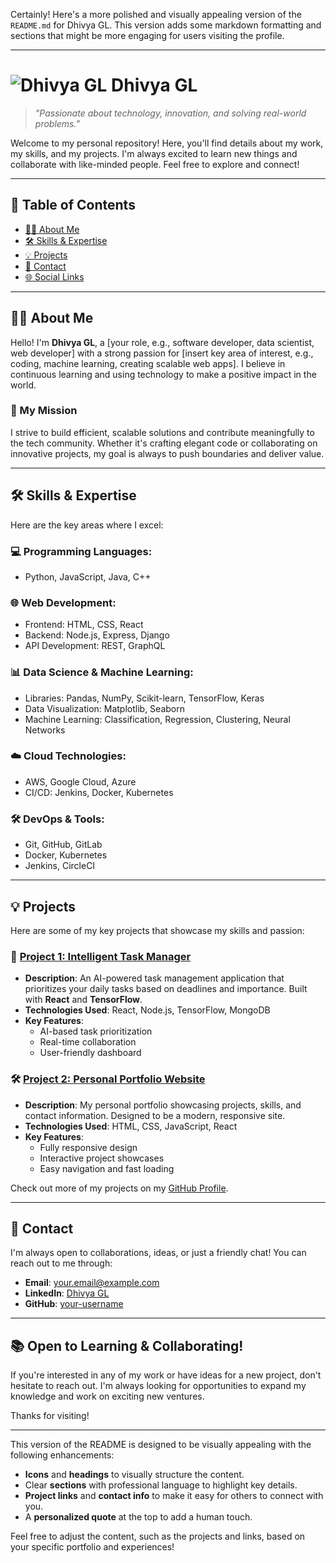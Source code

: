 Certainly! Here's a more polished and visually appealing version of the `README.md` for Dhivya GL. This version adds some markdown formatting and sections that might be more engaging for users visiting the profile.

---

# ![Dhivya GL](https://via.placeholder.com/150) **Dhivya GL**  

> *"Passionate about technology, innovation, and solving real-world problems."*

Welcome to my personal repository! Here, you'll find details about my work, my skills, and my projects. I'm always excited to learn new things and collaborate with like-minded people. Feel free to explore and connect!

---

## 🚀 Table of Contents

- [👩‍💻 About Me](#-about-me)
- [🛠 Skills & Expertise](#-skills--expertise)
- [💡 Projects](#-projects)
- [📧 Contact](#-contact)
- [🌐 Social Links](#-social-links)

---

## 👩‍💻 About Me

Hello! I'm **Dhivya GL**, a [your role, e.g., software developer, data scientist, web developer] with a strong passion for [insert key area of interest, e.g., coding, machine learning, creating scalable web apps]. I believe in continuous learning and using technology to make a positive impact in the world.

### 🌟 My Mission
I strive to build efficient, scalable solutions and contribute meaningfully to the tech community. Whether it's crafting elegant code or collaborating on innovative projects, my goal is always to push boundaries and deliver value.

---

## 🛠 Skills & Expertise

Here are the key areas where I excel:

### 💻 **Programming Languages:**
- Python, JavaScript, Java, C++

### 🌐 **Web Development:**
- Frontend: HTML, CSS, React
- Backend: Node.js, Express, Django
- API Development: REST, GraphQL

### 📊 **Data Science & Machine Learning:**
- Libraries: Pandas, NumPy, Scikit-learn, TensorFlow, Keras
- Data Visualization: Matplotlib, Seaborn
- Machine Learning: Classification, Regression, Clustering, Neural Networks

### ☁️ **Cloud Technologies:**
- AWS, Google Cloud, Azure
- CI/CD: Jenkins, Docker, Kubernetes

### 🛠 **DevOps & Tools:**
- Git, GitHub, GitLab
- Docker, Kubernetes
- Jenkins, CircleCI

---

## 💡 Projects

Here are some of my key projects that showcase my skills and passion:

### 🌟 [**Project 1: Intelligent Task Manager**](https://github.com/your-username/project1)
- **Description**: An AI-powered task management application that prioritizes your daily tasks based on deadlines and importance. Built with **React** and **TensorFlow**.
- **Technologies Used**: React, Node.js, TensorFlow, MongoDB
- **Key Features**:
  - AI-based task prioritization
  - Real-time collaboration
  - User-friendly dashboard

### 🛠️ [**Project 2: Personal Portfolio Website**](https://github.com/your-username/project2)
- **Description**: My personal portfolio showcasing projects, skills, and contact information. Designed to be a modern, responsive site.
- **Technologies Used**: HTML, CSS, JavaScript, React
- **Key Features**:
  - Fully responsive design
  - Interactive project showcases
  - Easy navigation and fast loading

Check out more of my projects on my [GitHub Profile](https://github.com/your-username).

---

## 📧 Contact

I'm always open to collaborations, ideas, or just a friendly chat! You can reach out to me through:

- **Email**: [your.email@example.com](mailto:your.email@example.com)
- **LinkedIn**: [Dhivya GL](https://linkedin.com/in/your-profile)
- **GitHub**: [your-username](https://github.com/your-username)

---



## 📚 Open to Learning & Collaborating!

If you're interested in any of my work or have ideas for a new project, don't hesitate to reach out. I'm always looking for opportunities to expand my knowledge and work on exciting new ventures.

Thanks for visiting!

---

This version of the README is designed to be visually appealing with the following enhancements:

- **Icons** and **headings** to visually structure the content.
- Clear **sections** with professional language to highlight key details.
- **Project links** and **contact info** to make it easy for others to connect with you.
- A **personalized quote** at the top to add a human touch.

Feel free to adjust the content, such as the projects and links, based on your specific portfolio and experiences!
